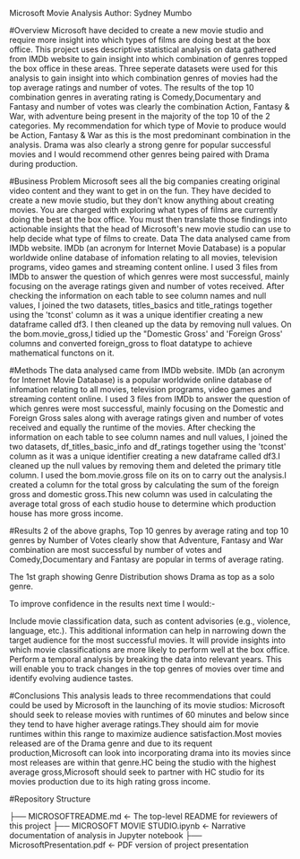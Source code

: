 Microsoft Movie Analysis
Author: Sydney Mumbo

#Overview
Microsoft have decided to create a new movie studio and require more insight into which types of films are doing best at the box office. This project uses descriptive statistical analysis on data gathered from IMDb website to gain insight into which combination of genres topped the box office in these areas. Three seperate datasets were used for this analysis to gain insight into which combination genres of movies had the top average ratings and number of votes. The results of the top 10 combination genres in averating rating is Comedy,Documentary and Fantasy and number of votes was clearly the combination Action, Fantasy & War, with adventure being present in the majority of the top 10 of the 2 categories. My recommendation for which type of Movie to produce would be Action, Fantasy & War as this is the most predominant combination in the analysis. Drama was also clearly a strong genre for popular successful movies and I would recommend other genres being paired with  Drama during production.

#Business Problem
Microsoft sees all the big companies creating original video content and they want to get in on the fun. They have decided to create a new movie studio, but they don’t know anything about creating movies. You are charged with exploring what types of films are currently doing the best at the box office. You must then translate those findings into actionable insights that the head of Microsoft's new movie studio can use to help decide what type of films to create.
Data
The data analysed came from IMDb website. IMDb (an acronym for Internet Movie Database) is a popular worldwide online database of infomation relating to all movies, television programs, video games and streaming content online. I used 3 files from IMDb to answer the question of which genres were most successful, mainly focusing on the average ratings given and number of votes received.
After checking the information on each table to see column names and null values, I joined the two datasets, titles_basics and title_ratings together using the 'tconst' column as it was a unique identifier creating a new dataframe called df3. I then cleaned up the data by removing null values.
On the bom.movie_gross,I tidied up the "Domestic Gross' and 'Foreign Gross' columns and converted foreign_gross to float datatype to achieve mathematical functons on it. 

#Methods
The data analysed came from IMDb website. IMDb (an acronym for Internet Movie Database) is a popular worldwide online database of infomation relating to all movies, television programs, video games and streaming content online. I used 3 files from IMDb to answer the question of which genres were most successful, mainly focusing on the Domestic and Foreign Gross sales along with average ratings given and number of votes received and equally the runtime of the movies.
After checking the information on each table to see column names and null values, I joined the two datasets, df_titles_basic_info and df_ratings together using the 'tconst' column as it was a unique identifier creating a new dataframe called df3.I cleaned up the null values by removing them and deleted the primary title column.
I used the bom.movie.gross file on its on to carry out the analysis.I created a column for the total gross by calculating the sum of the foreign gross and domestic gross.This new column was used in calculating the average total gross of each studio house to determine which production house has more gross income.

#Results
2 of the above graphs, Top 10 genres by average rating and top 10 genres by Number of Votes clearly show that Adventure, Fantasy and War combination are most successful by number of votes and Comedy,Documentary and Fantasy are popular in terms of average rating. 

The 1st graph showing Genre Distribution shows Drama as top as a solo genre.

To improve confidence in the results next time I would:-

Include movie classification data, such as content advisories (e.g., violence, language, etc.). This additional information can help in narrowing down the target audience for the most successful movies. It will provide insights into which movie classifications are more likely to perform well at the box office.
Perform a temporal analysis by breaking the data into relevant years. This will enable you to track changes in the top genres of movies over time and identify evolving audience tastes. 

#Conclusions
This analysis leads to three recommendations that could could be used by Microsoft in the launching of its movie studios: 
Microsoft should seek to release movies with runtimes of 60 minutes and below since they tend to have higher average ratings.They should aim for movie runtimes within this range to maximize audience satisfaction.Most movies released are of the Drama genre and due to its requent production,Microsoft can look into incorporating drama into its movies since most releases are within that genre.HC being the studio with the highest average gross,Microsoft should seek to partner with HC studio for its movies production due to its high rating gross income.

#Repository Structure

├── MICROSOFTREADME.md                           <- The top-level README for reviewers of this project
├── MICROSOFT MOVIE STUDIO.ipynb   <- Narrative documentation of analysis in Jupyter notebook
├── MicrosoftPresentation.pdf         <- PDF version of project presentation
